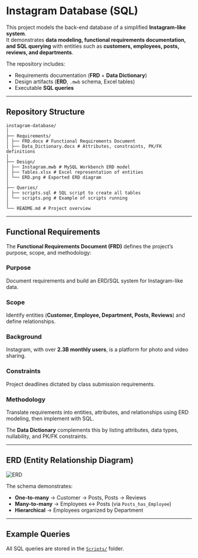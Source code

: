 # Instagram Database (SQL)

This project models the back-end database of a simplified **Instagram-like system**.  
It demonstrates **data modeling, functional requirements documentation, and SQL querying** with entities such as **customers, employees, posts, reviews, and departments**.  

The repository includes:  
- Requirements documentation (**FRD** + **Data Dictionary**)  
- Design artifacts (**ERD**, `.mwb` schema, Excel tables)  
- Executable **SQL queries**  

---

## Repository Structure
```
instagram-database/
│
├── Requirements/
│ ├── FRD.docx # Functional Requirements Document
│ ├── Data_Dictionary.docx # Attributes, constraints, PK/FK definitions
│
├── Design/
│ ├── Instagram.mwb # MySQL Workbench ERD model
│ ├── Tables.xlsx # Excel representation of entities
│ └── ERD.png # Exported ERD diagram
│
├── Queries/
│ ├── scripts.sql # SQL script to create all tables
│ └── scripts.png # Example of scripts running
│
└── README.md # Project overview
```
---

## Functional Requirements

The **Functional Requirements Document (FRD)** defines the project’s purpose, scope, and methodology:

### Purpose  
Document requirements and build an ERD/SQL system for Instagram-like data.  

### Scope  
Identify entities (**Customer, Employee, Department, Posts, Reviews**) and define relationships.  

### Background  
Instagram, with over **2.3B monthly users**, is a platform for photo and video sharing.  

### Constraints  
Project deadlines dictated by class submission requirements.  

### Methodology  
Translate requirements into entities, attributes, and relationships using ERD modeling, then implement with SQL.  

The **Data Dictionary** complements this by listing attributes, data types, nullability, and PK/FK constraints.  

---

## ERD (Entity Relationship Diagram)

![ERD](Design/ERD.png)

The schema demonstrates:  
- **One-to-many** → Customer → Posts, Posts → Reviews  
- **Many-to-many** → Employees ↔ Posts (via `Posts_has_Employee`)  
- **Hierarchical** → Employees organized by Department  

---

## Example Queries

All SQL queries are stored in the [`Scripts/`](Scripts) folder.  





